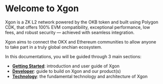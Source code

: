 # Welcome to Xgon
Xgon is a ZK L2 network powered by the OKB token and built using Polygon CDK, that offers 100% EVM compatibility, exceptional performance, low fees, and robust security — achieved with seamless integration. 

Xgon aims to connect the OKX and Ethereum communities to allow anyone to take part in a truly global onchian ecosystem.

In this documentations, you will be guided through 3 main sections:
- **[Getting Started](/getting-started/welcome/welcome-to-xgon "Getting Started")**: introduction and user guide of Xgon
- **[Developer](/developer/build-on-xgon/quickstart "Developer")**: guide to build on Xgon and our product(s)
- **[Technology](/technology/overview/xgon-architecture "Technology")**: the fundamental technology and architecture of Xgon



